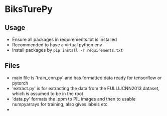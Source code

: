 # BiksTurePy
 
## Usage
- Ensure all packages in requirements.txt is installed
- Recommended to have a virtual python env
- Install packages by ``pip install -r requirements.txt``

## Files
- main file is 'train_cnn.py' and has formatted data ready for tensorflow or pytorch
- 'extract.py' is for extracting the data from the FULLIJCNN2013 dataset, which is assumed to be in the root
- 'data.py' formats the .ppm to PIL images and then to usable numpyarrays for training, also gives labels etc.
- 

